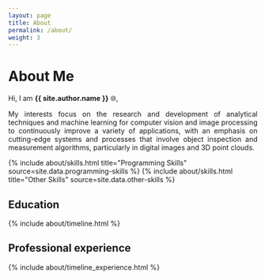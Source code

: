 ```yaml
---
layout: page
title: About
permalink: /about/
weight: 3
---
```


# **About Me**

Hi, I am **{{ site.author.name }}** :globe_with_meridians:,<br>

<p style="text-align: justify;">
My interests focus on the research and development of analytical techniques and machine learning for computer vision and image processing to continuously improve a variety of applications, with an emphasis on cutting-edge systems and processes that involve object inspection and measurement algorithms, particularly in digital images and 3D point clouds.
</p>

<div class="row">
{% include about/skills.html title="Programming Skills" source=site.data.programming-skills %}
{% include about/skills.html title="Other Skills" source=site.data.other-skills %}
</div>

## **Education**
<div class="row">
{% include about/timeline.html %}
</div>

## **Professional experience**
<div class="row">
{% include about/timeline_experience.html %}
</div>

